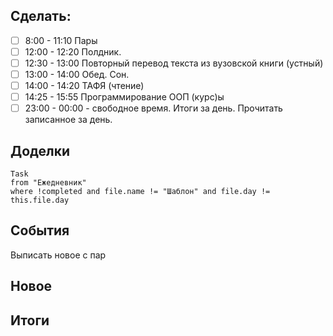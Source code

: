 ## Cделать:
- [ ] 8:00 - 11:10 Пары
- [ ] 12:00 - 12:20 Полдник.
- [ ] 12:30 - 13:00 Повторный перевод текста из вузовской книги (устный) 
- [ ] 13:00 - 14:00 Обед. Сон.
- [ ] 14:00 - 14:20 ТАФЯ (чтение) 
- [ ] 14:25 - 15:55 Программирование ООП (курс)ы
- [ ] 23:00 - 00:00 - свободное время. Итоги за день. Прочитать записанное за день.

## Доделки 
```dataview
Task
from "Ежедневник"
where !completed and file.name != "Шаблон" and file.day != this.file.day
```
## События

Выписать новое с пар
## Новое
## Итоги
